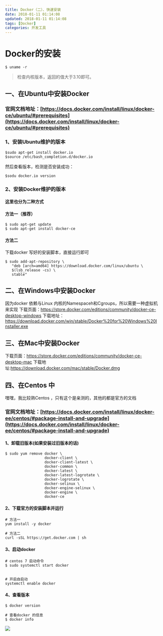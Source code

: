 ```yaml
---
title: Docker（二）、快速安装
date: 2018-01-11 01:14:08
updated: 2018-01-11 01:14:08
tags: [Docker]
categories: 开发工具
---
```

# Docker的安装
```
$ uname -r
```
> 检查内核版本，返回的值大于3.10即可。

## 一、在Ubuntu中安装Docker
### 官网文档地址：[https://docs.docker.com/install/linux/docker-ce/ubuntu/#prerequisites](https://docs.docker.com/install/linux/docker-ce/ubuntu/#prerequisites)

### 1、安装Ubuntu维护的版本
```
$sudo apt-get install docker.io
$source /etc/bash_completion.d/docker.io
```
然后查看版本，检测是否安装成功：
```
$sodu docker.io version
```
### 2、安装Docker维护的版本
#### 这里也分为二种方式
#### 方法一（推荐）
```
$ sudo apt-get update
$ sudo apt-get install docker-ce
```
#### 方法二
下载docker 写好的安装脚本，直接运行即可
```
$ sudo add-apt-repository \
   "deb [arch=amd64] https://download.docker.com/linux/ubuntu \
   $(lsb_release -cs) \
   stable"
```


## 二、在Windows中安装Docker
因为docker 依赖与Linux 内核的Namespaceh和Cgroups，所以需要一种虚拟机来实现
下载页面：https://store.docker.com/editions/community/docker-ce-desktop-windows
下载地址：https://download.docker.com/win/stable/Docker%20for%20Windows%20Installer.exe


## 三、在Mac中安装Docker
下载页面：https://store.docker.com/editions/community/docker-ce-desktop-mac
下载地址:https://download.docker.com/mac/stable/Docker.dmg

## 四、在Centos 中
嘿嘿，我比较熟Centos ，只有这个是亲测的，其他的都是官方的文档
### 官网文档地址：[https://docs.docker.com/install/linux/docker-ee/centos/#package-install-and-upgrade](https://docs.docker.com/install/linux/docker-ee/centos/#package-install-and-upgrade)
#### 1、卸载旧版本(如果安装过旧版本的话)
```
$ sudo yum remove docker \
                  docker-client \
                  docker-client-latest \
                  docker-common \
                  docker-latest \
                  docker-latest-logrotate \
                  docker-logrotate \
                  docker-selinux \
                  docker-engine-selinux \
                  docker-engine \
                  docker-ce
```
#### 2、下载官方的安装脚本并运行
```
# 方法一 
yum install -y docker

# 方法二
curl -sSL https://get.docker.com | sh
```
#### 3、启动docker
```
# centos 7 启动命令 
$ sudo systemctl start docker


# 开启自启动
systemctl enable docker
```
#### 4、查看版本
```
$ docker version

# 查看docker 的信息
$ docker info
```
![](90816.png)
